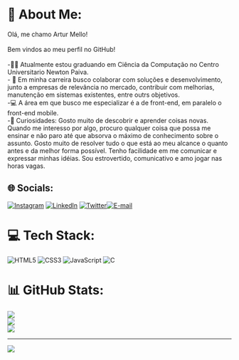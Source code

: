 # 💫 About Me:
Olá, me chamo Artur Mello!<br><br>Bem vindos ao meu perfil no GitHub!<br><br>-👨‍🎓  Atualmente estou graduando em Ciência da Computação no Centro Universitario Newton Paiva. <br>- 📄 Em minha carreira busco colaborar com soluções e desenvolvimento, junto a empresas de relevância no mercado, contribuir com melhorias, manutenção em sistemas existentes, entre outrs objetivos.<br>-💻 A área em que busco me especializar é a de front-end, em paralelo o front-end mobile.<br>-🔭 Curiosidades: Gosto muito de descobrir e aprender coisas novas. Quando me interesso por algo, procuro qualquer coisa que possa me ensinar e não paro até que absorva o máximo de conhecimento sobre o assunto. Gosto muito de resolver tudo o que está ao meu alcance o quanto antes e da melhor forma possível. Tenho facilidade em me comunicar e expressar minhas idéias. Sou estrovertido, comunicativo e amo jogar nas horas vagas.<br>


## 🌐 Socials:
[![Instagram](https://img.shields.io/badge/Instagram-%23E4405F.svg?logo=Instagram&logoColor=white)](https://instagram.com/@_euart) [![LinkedIn](https://img.shields.io/badge/LinkedIn-%230077B5.svg?logo=linkedin&logoColor=white)](https://www.linkedin.com/in/artur-mello-gon%C3%A7alves-7bb90520a/) [![Twitter](https://img.shields.io/badge/Twitter-%231DA1F2.svg?logo=Twitter&logoColor=white)](https://twitter.com/@ArtDev17)[![E-mail](https://img.shields.io/badge/-Email-000?style=for-the-badge&logo=microsoft-outlook&logoColor=007BFF)](mailto:arturmellog19@gmail.com)

# 💻 Tech Stack:
![HTML5](https://img.shields.io/badge/html5-%23E34F26.svg?style=for-the-badge&logo=html5&logoColor=white) ![CSS3](https://img.shields.io/badge/css3-%231572B6.svg?style=for-the-badge&logo=css3&logoColor=white) ![JavaScript](https://img.shields.io/badge/javascript-%23323330.svg?style=for-the-badge&logo=javascript&logoColor=%23F7DF1E) ![C](https://img.shields.io/badge/C-000?style=for-the-badge&logo=c)



# 📊 GitHub Stats:
![](https://github-readme-stats.vercel.app/api?username=arturmello&theme=dark&hide_border=true&include_all_commits=false&count_private=false)<br/>
![](https://github-readme-streak-stats.herokuapp.com/?user=arturmello&theme=dark&hide_border=true)<br/>
![](https://github-readme-stats.vercel.app/api/top-langs/?username=arturmello&theme=dark&hide_border=true&include_all_commits=false&count_private=false&layout=compact)

---
[![](https://visitcount.itsvg.in/api?id=arturmello&icon=0&color=0)](https://visitcount.itsvg.in)

<!-- Proudly created with GPRM ( https://gprm.itsvg.in ) -->
